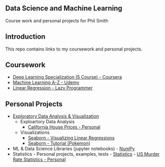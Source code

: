 ## Data Science and Machine Learning
Course work and personal projects for Phil Smith
##
## Introduction
This repo contains links to my coursework and personal projects. 
## Coursework 
  - [Deep Learning Specialization (5 Course) - Coursera](https://github.com/philtsmith570/deep-learning-coursera/blob/master/README.md)
  - [Machine Learning A-Z - Udemy](https://github.com/philtsmith570/Machine_Learning_A-Z/blob/master/README.md)
  - [Linear Regression - Lazy Programmer](https://github.com/philtsmith570/Linear-Regression-Lazy-Programmer/tree/master/Linear%20Regression%20LP)

## Personal Projects
  - [Exploratory Data Analysis & Visualization](https://github.com/philtsmith570/Exploratory-Data-Analysis_and_Visualizations/blob/master/README.md)
     - Exploartory Data Analysis
        - [California House Prices - Personal](https://github.com/philtsmith570/Exploratory-Data-Analysis_and_Visualizations/tree/master/EDA%20-%20CA%20Housing%20Prices/EDA-CA_Housing_Prices.py)
     - Visualizations
        - [Seaborn - Visualizing Linear Regressions](https://github.com/philtsmith570/Exploratory-Data-Analysis_and_Visualizations/tree/master/Seaborn%20-%20Visualizing%20Linear%20Regressions/seaborn-linear_reg.py)
        - [Seaborn - Tutorial (Pokemon)](https://github.com/philtsmith570/Exploratory-Data-Analysis_and_Visualizations/blob/master/Seaborn%20Tutorial/sns_tutorial1.py)
- ML & Data Science Libraries (jupyter notebooks)
        - [NumPy](https://github.com/philtsmith570/)
- Statistics - Personal projects, examples, tests
      - [Statistics](https://github.com/philtsmith570/Statistics/blob/master/README.md)
        - [US Murder Rate Statistics - Personal](https://github.com/philtsmith570/Statistics/blob/master/States_Murder_Rate-Variability/StateMurderRate.py)

